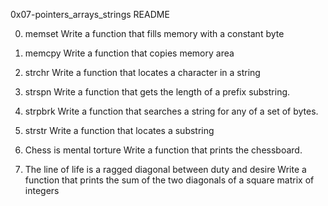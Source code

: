 0x07-pointers_arrays_strings README

0. memset
Write a function that fills memory with a constant byte

1. memcpy
Write a function that copies memory area

2. strchr
Write a function that locates a character in a string

3. strspn
Write a function that gets the length of a prefix substring.

4. strpbrk
Write a function that searches a string for any of a set of bytes.

5. strstr
Write a function that locates a substring

6. Chess is mental torture
Write a function that prints the chessboard.

7. The line of life is a ragged diagonal between duty and desire
Write a function that prints the sum of the two diagonals of a square matrix of integers
